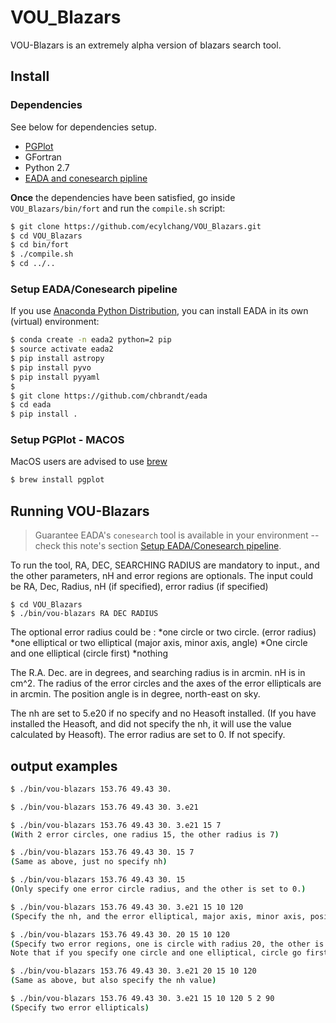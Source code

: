# VOU_Blazars

VOU-Blazars is an extremely alpha version of blazars search tool.

## Install

### Dependencies

See below for dependencies setup.

* [PGPlot](http://www.astro.caltech.edu/~tjp/pgplot/)
* GFortran
* Python 2.7
* [EADA and conesearch pipline](https://github.com/chbrandt/eada)

**Once** the dependencies have been satisfied, go inside `VOU_Blazars/bin/fort` and run the `compile.sh` script:

```bash
$ git clone https://github.com/ecylchang/VOU_Blazars.git
$ cd VOU_Blazars
$ cd bin/fort
$ ./compile.sh
$ cd ../..
```

### Setup EADA/Conesearch pipeline

If you use [Anaconda Python Distribution](https://www.anaconda.com/download/), you can install EADA in its own (virtual) environment:

```bash
$ conda create -n eada2 python=2 pip
$ source activate eada2
$ pip install astropy
$ pip install pyvo
$ pip install pyyaml
$
$ git clone https://github.com/chbrandt/eada
$ cd eada
$ pip install .
```

### Setup PGPlot - MACOS

MacOS users are advised to use [brew](https://brew.sh/)
 
```bash
$ brew install pgplot
```


## Running VOU-Blazars

> Guarantee EADA's `conesearch` tool is available in your environment -- check this note's section [Setup EADA/Conesearch pipeline](#Setup-EADA/Conesearch-pipeline).

To run the tool,  RA, DEC, SEARCHING RADIUS are mandatory to input., and the other parameters, nH and error regions are optionals. The input could be RA, Dec, Radius, nH (if specified), error radius (if specified)

```
$ cd VOU_Blazars
$ ./bin/vou-blazars RA DEC RADIUS
```

The optional error radius could be :
*one circle or two circle. (error radius)
*one elliptical or two elliptical (major axis, minor axis, angle)
*One circle and one elliptical (circle first)
*nothing

The R.A. Dec. are in degrees, and searching radius is in arcmin.
nH is in cm^2. The radius of the error circles and the axes of the error ellipticals are in arcmin. The position angle is in degree, north-east on sky.

The nh are set to 5.e20 if no specify and no Heasoft installed. (If you have installed the Heasoft, and did not specify the nh, it will use the value calculated by Heasoft). The error radius are set to 0. If not specify.

## output examples
```bash
$ ./bin/vou-blazars 153.76 49.43 30.

$ ./bin/vou-blazars 153.76 49.43 30. 3.e21

$ ./bin/vou-blazars 153.76 49.43 30. 3.e21 15 7
(With 2 error circles, one radius 15, the other radius is 7)

$ ./bin/vou-blazars 153.76 49.43 30. 15 7
(Same as above, just no specify nh)

$ ./bin/vou-blazars 153.76 49.43 30. 15
(Only specify one error circle radius, and the other is set to 0.)

$ ./bin/vou-blazars 153.76 49.43 30. 3.e21 15 10 120
(Specify the nh, and the error elliptical, major axis, minor axis, position angle)

$ ./bin/vou-blazars 153.76 49.43 30. 20 15 10 120
(Specify two error regions, one is circle with radius 20, the other is elliptical 15 10 120degree)
Note that if you specify one circle and one elliptical, circle go first.

$ ./bin/vou-blazars 153.76 49.43 30. 3.e21 20 15 10 120
(Same as above, but also specify the nh value)

$ ./bin/vou-blazars 153.76 49.43 30. 3.e21 15 10 120 5 2 90
(Specify two error ellipticals)
```


